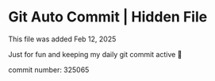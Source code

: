 # Git Auto Commit | Hidden File

This file was added Feb 12, 2025

Just for fun and keeping my daily git commit active 🤪

commit number: 325065
